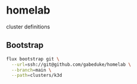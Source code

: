 # homelab

cluster definitions

## Bootstrap

```bash
flux bootstrap git \
  --url=ssh://git@github.com/gabeduke/homelab \
  --branch=main \
  --path=clusters/k3d
```